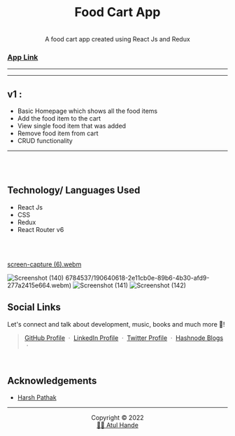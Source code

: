 <h1 align="center" font-weight: bold">Food Cart App</h1>

<p align="center"> 
<br/>A food cart app created using React Js and Redux </p>

<h3><a href='https://foodcartss.netlify.app/'>App Link</a></h3>

---

---

## v1 :

- Basic Homepage which shows all the food items
- Add the food item to the cart
- View single food item that was added
- Remove food item from cart
- CRUD functionality 

---
<br />
<br />
<!-- BUILT WITH -->

## **Technology/ Languages Used**

- React Js
- CSS
- Redux
- React Router v6


<br />
<br />



[screen-capture (6).webm](https://user-images.githubusercontent.com/76784537/190641641-ee688553-830c-4fcf-b317-c0af1ccfa758.webm)


![Screenshot (140)](https://user-images.githubusercontent.com/76784537/190640732-9e179685-2df9-4939-aabf-2f843a1284be.png)
6784537/190640618-2e11cb0e-89b6-4b30-afd9-277a2415e664.webm)
![Screenshot (141)](https://user-images.githubusercontent.com/76784537/190640753-ec9ba515-cf4a-4594-bd20-35d0b7097559.png)
![Screenshot (142)](https://user-images.githubusercontent.com/76784537/190640764-9ebad56d-18a8-4bf2-a29c-0af4c1497db0.png)





## **Social Links**
Let's connect and talk about development, music, books and much more 🌠! 
> [GitHub Profile](https://github.com/AtulHande03a) &nbsp;&middot;&nbsp; 
> [LinkedIn Profile](https://www.linkedin.com/in/atul-hande/) &nbsp;&middot;&nbsp;
> [Twitter Profile](https://twitter.com/AtulHande9) &nbsp;&middot;&nbsp;
> [Hashnode Blogs](https://atulhande03a.hashnode.dev/) &nbsp;&middot;&nbsp;

<br />

## Acknowledgements

 - [Harsh Pathak](https://www.youtube.com/c/HarshPathakNV)
 



<hr />
<p align="center">Copyright &copy; 2022 
  <br />
  <a href="https://github.com/AtulHande03a">👩‍💻 Atul Hande</a>
</p>
